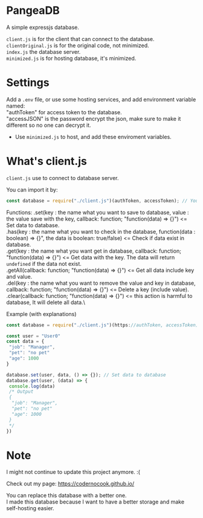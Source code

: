 # PangeaDB
 A simple expressjs database.

`client.js` is for the client that can connect to the database.\
`clientOriginal.js` is for the original code, not minimized.\
`index.js` the database server.\
`minimized.js` is for hosting database, it's minimized.

# Settings
Add a `.env` file, or use some hosting services, and add environment variable named:\
"authToken" for access token to the database.\
"accessJSON" is the password encrypt the json, make sure to make it different so no one can decrypt it.

- Use `minimized.js` to host, and add these enviroment variables.

# What's client.js
`client.js` use to connect to database server.

You can import it by:
```js
const database = require("./client.js")(authToken, accessToken); // You can change the name like how you name it.
```

Functions:
.set(key : the name what you want to save to database, value : the value save with the key, callback: function; "function(data) => {}") <= Set data to database.\
.has(key : the name what you want to check in the database, function(data : boolean) => {}", the data is boolean: true/false) <= Check if data exist in database.\
.get(key : the name what you want get in database, callback: function; "function(data) => {}") <= Get data with the key. The data will return `undefined` if the data not exist.\
.getAll(callback: function; "function(data) => {}") <= Get all data include key and value.\
.del(key : the name what you want to remove the value and key in database, callback: function; "function(data) => {}") <= Delete a key (include value).\
.clear(callback: function; "function(data) => {}") <= this action is harmful to database, It will delete all data.\

Example (with explanations)
```js
const database = require("./client.js")(https://authToken, accessToken); // You can change the name like how you name it.

const user = "User0"
const data = {
 "job": "Manager",
 "pet": "no pet"
 "age": 1000
}

database.set(user, data, () => {}); // Set data to database
database.get(user, (data) => {
 console.log(data)
 /* Output
 {
  "job": "Manager",
  "pet": "no pet"
  "age": 1000
 }
 */
})
```

# Note
I might not continue to update this project anymore. :(

Check out my page: https://codernocook.github.io/

You can replace this database with a better one.\
I made this database because I want to have a better storage and make self-hosting easier.
